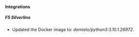 #### Integrations
##### F5 Silverline
- Updated the Docker image to: *demisto/python3:3.10.1.26972*.
